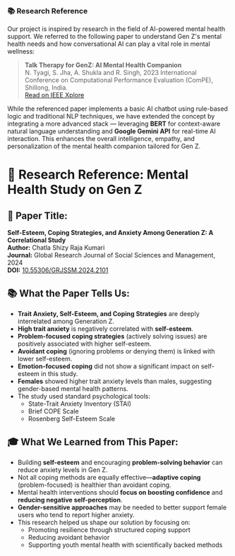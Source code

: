 <h3>📚 Research Reference</h3>

<p>
  Our project is inspired by research in the field of AI-powered mental health support. We referred to the following paper to understand Gen Z's mental health needs and how conversational AI can play a vital role in mental wellness:
</p>

<blockquote>
  <strong>Talk Therapy for GenZ: AI Mental Health Companion</strong><br>
  N. Tyagi, S. Jha, A. Shukla and R. Singh, 2023 International Conference on Computational Performance Evaluation (ComPE), Shillong, India.<br>
  <a href="https://ieeexplore.ieee.org/document/10560327" target="_blank">Read on IEEE Xplore</a>
</blockquote>

<p>
  While the referenced paper implements a basic AI chatbot using rule-based logic and traditional NLP techniques, we have extended the concept by integrating a more advanced stack — leveraging <strong>BERT</strong> for context-aware natural language understanding and <strong>Google Gemini API</strong> for real-time AI interaction. This enhances the overall intelligence, empathy, and personalization of the mental health companion tailored for Gen Z.
</p>



<h1>📘 Research Reference: Mental Health Study on Gen Z</h1>

<h2>📝 Paper Title:</h2>
<p><strong>Self-Esteem, Coping Strategies, and Anxiety Among Generation Z: A Correlational Study</strong><br>
<strong>Author:</strong> Chatla Shizy Raja Kumari<br>
<strong>Journal:</strong> Global Research Journal of Social Sciences and Management, 2024<br>
<strong>DOI:</strong> <a href="https://doi.org/10.55306/GRJSSM.2024.2101" target="_blank">10.55306/GRJSSM.2024.2101</a></p>

<h2>📚 What the Paper Tells Us:</h2>
<ul>
  <li><strong>Trait Anxiety, Self-Esteem, and Coping Strategies</strong> are deeply interrelated among Generation Z.</li>
  <li><strong>High trait anxiety</strong> is negatively correlated with <strong>self-esteem</strong>.</li>
  <li><strong>Problem-focused coping strategies</strong> (actively solving issues) are positively associated with higher self-esteem.</li>
  <li><strong>Avoidant coping</strong> (ignoring problems or denying them) is linked with lower self-esteem.</li>
  <li><strong>Emotion-focused coping</strong> did not show a significant impact on self-esteem in this study.</li>
  <li><strong>Females</strong> showed higher trait anxiety levels than males, suggesting gender-based mental health patterns.</li>
  <li>The study used standard psychological tools:
    <ul>
      <li>State-Trait Anxiety Inventory (STAI)</li>
      <li>Brief COPE Scale</li>
      <li>Rosenberg Self-Esteem Scale</li>
    </ul>
  </li>
</ul>

<h2>🎓 What We Learned from This Paper:</h2>
<ul>
  <li>Building <strong>self-esteem</strong> and encouraging <strong>problem-solving behavior</strong> can reduce anxiety levels in Gen Z.</li>
  <li>Not all coping methods are equally effective—<strong>adaptive coping</strong> (problem-focused) is healthier than avoidant coping.</li>
  <li>Mental health interventions should <strong>focus on boosting confidence</strong> and <strong>reducing negative self-perception</strong>.</li>
  <li><strong>Gender-sensitive approaches</strong> may be needed to better support female users who tend to report higher anxiety.</li>
  <li>This research helped us shape our solution by focusing on:
    <ul>
      <li>Promoting resilience through structured coping support</li>
      <li>Reducing avoidant behavior</li>
      <li>Supporting youth mental health with scientifically backed methods</li>
    </ul>
  </li>
</ul>

